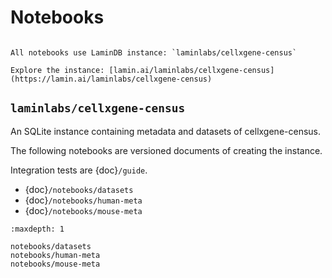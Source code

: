 # Notebooks

```{note}

All notebooks use LaminDB instance: `laminlabs/cellxgene-census`

Explore the instance: [lamin.ai/laminlabs/cellxgene-census](https://lamin.ai/laminlabs/cellxgene-census)
```

## `laminlabs/cellxgene-census`

An SQLite instance containing metadata and datasets of cellxgene-census.

The following notebooks are versioned documents of creating the instance.

Integration tests are {doc}`/guide`.

- {doc}`/notebooks/datasets`
- {doc}`/notebooks/human-meta`
- {doc}`/notebooks/mouse-meta`

```{toctree}
:maxdepth: 1

notebooks/datasets
notebooks/human-meta
notebooks/mouse-meta
```
